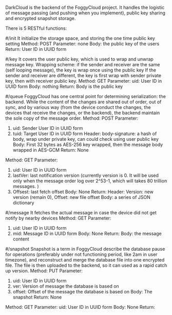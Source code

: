 DarkCloud is the backend of the FoggyCloud project. It handles the logistic of message passing (and pushing when you implement), public key sharing and encrypted snapshot storage. 

There is 5 RESTful functions: 

#/init
It initialize the storage space, and storing the one time public key setting
Method: POST
Parameter: none
Body: the public key of the users
Return: User ID in UUID form

#/key
It covers the user public key, which is used to wrap and unwrap message key. 
Wrapping scheme: if the sender and receiver are the same (self looping message), the key is wrap once using the public key
If the sender and receiver are different, the key is first wrap with sender private key, then with receiver public key. 
Method: GET
Parameter: uid: User ID in UUID form
Body: nothing
Return: Body is the public key

#/queue
FoggyCloud has one central point for determining serialization: the backend. While the content of the changes are shared out of order, out of sync, and by various way (from the device conduct the changes, the devices that receive the changes, or the backend), the backend maintain the sole copy of the message order. 
Method: POST
Parameter: 
1. uid: Sender User ID in UUID form
2. tuid: Target User ID in UUID form
Header: body-signature: a hash of body, wrap under private key, can could check using user public key
Body: First 32 bytes as AES-256 key wrapped, then the message body wrapped in AES-GCM
Return: 
None

Method: GET
Parameter: 
1. uid: User ID in UUID form
2. lastVer: last notification version (currently version is 0. It will be used only when the message order log over 2^53-1, which will takes 80 trillion messages. )
3. Offsest: last fetch offset
Body: None
Return: 
Header: Version: new version (remain 0), Offset: new file offset
Body: a series of JSON dictionary

#/message
It fetches the actual message in case the device did not get notify by nearby devices
Method: GET
Parameter:
1. uid: User ID in UUID form
2. mid: Message ID in UUID form
Body: None
Return: Body: the message content

#/snapshot
Snapshot is a term in FoggyCloud describe the database pause for operations (preferably under not functioning period, like 2am in user timezone), and reconstruct and merge the database file into one encrypted file. The file is then uploaded to the backend, so it can used as a rapid catch up version. 
Method: PUT
Parameter: 
1. uid: User ID in UUID form
2. ver: Version of message the database is based on
3. offset: Offset of the message the database is based on
Body: The snapshot
Return: None

Method: GET
Parameter: uid: User ID in UUID form
Body: None
Return: 